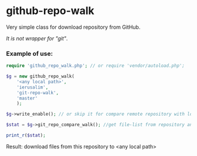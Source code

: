 # github-repo-walk

Very simple class for download repository from GitHub.

_It is not wrapper for "git"_.

### Example of use:
```php
require 'github_repo_walk.php'; // or require 'vendor/autoload.php';

$g = new github_repo_walk(
    '<any local path>',
    'ierusalim',
    'git-repo-walk',
    'master'
    );

$g->write_enable(); // or skip it for compare remote repository with local copy

$stat = $g->git_repo_compare_walk(); //get file-list from repository and downloading

print_r($stat);
```

Result: download files from this repository to &lt;any local path&gt;

